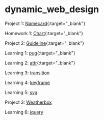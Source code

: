 # dynamic_web_design

Project 1: [Namecard](https://birteliu.github.io/dynamic_web_design/namecard){:target="\_blank"}

Homework 1: [Chart](https://birteliu.github.io/dynamic_web_design/chart){:target="\_blank"}

Project 2: [Guideline](https://birteliu.github.io/dynamic_web_design/guideline){:target="\_blank"}

Learning 1: [pug](https://birteliu.github.io/dynamic_web_design/try/try1_pug/test.html){:target="\_blank"}

Learning 2: [attr](https://birteliu.github.io/dynamic_web_design/try/try2_attr/){:target="\_blank"}

Learning 3: [transition](https://birteliu.github.io/dynamic_web_design/try/try3_transition/)

Learning 4: [keyframe](https://birteliu.github.io/dynamic_web_design/try/try4_keyframe/)

Learning 5: [svg](https://birteliu.github.io/dynamic_web_design/try/try5_svg/)

Project 3: [Weatherbox](https://birteliu.github.io/dynamic_web_design/weather_box)

Learning 6: [jquery](https://birteliu.github.io/dynamic_web_design/try/try6_jquery/)
